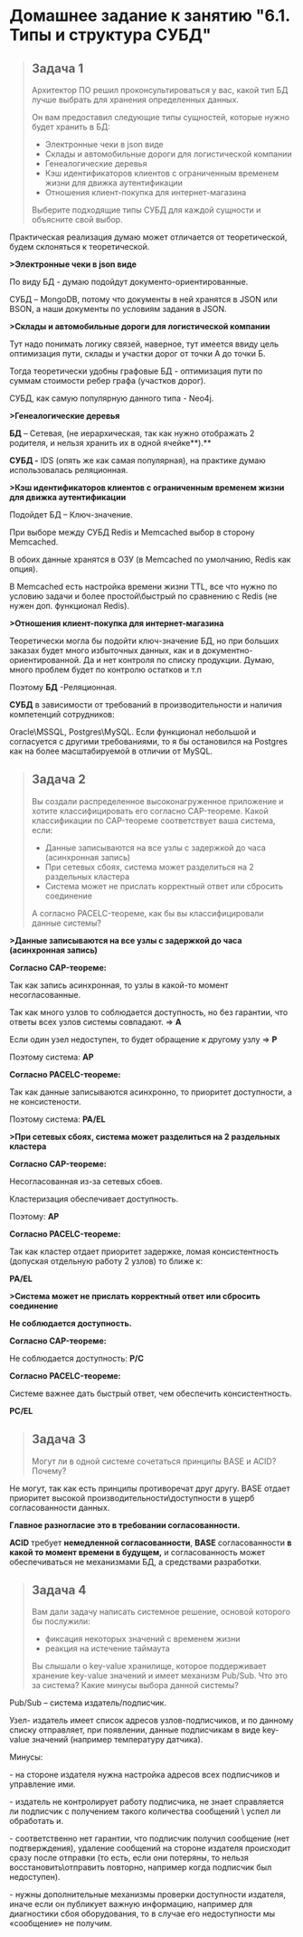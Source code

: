 # Домашнее задание к занятию "6.1. Типы и структура СУБД"



> ## Задача 1
>
> Архитектор ПО решил проконсультироваться у вас, какой тип БД лучше выбрать для хранения определенных данных.
>
> Он вам предоставил следующие типы сущностей, которые нужно будет хранить в БД:
>
> - Электронные     чеки в json виде
> - Склады     и автомобильные дороги для логистической компании
> - Генеалогические     деревья
> - Кэш     идентификаторов клиентов с ограниченным временем жизни для движка аутентификации
> - Отношения     клиент-покупка для интернет-магазина
>
> Выберите подходящие типы СУБД для каждой сущности и объясните свой выбор.



Практическая реализация думаю может отличается от теоретической, будем склоняться к теоретической.

 

**>Электронные чеки в json виде**

По виду БД - думаю подойдут  документо-ориентированные.

СУБД – MongoDB, потому что документы в ней  хранятся в JSON или BSON, а наши документы по условиям задания в JSON.

 

**>Склады и автомобильные дороги для логистической компании**

 

Тут надо понимать логику связей, наверное, тут имеется ввиду цель оптимизация пути, склады и участки дорог от точки А до точки Б.

Тогда теоретически удобны графовые БД - оптимизация пути по суммам стоимости ребер графа (участков дорог).

СУБД, как самую популярную данного типа - Neo4j.

 

 

**>Генеалогические деревья**

**БД** – Сетевая, (не иерархическая, так как нужно отображать 2 родителя, и нельзя хранить их в одной ячейке**).**

**СУБД -** IDS (опять же как самая популярная), на практике думаю использовалась реляционная. 

 

**>Кэш идентификаторов клиентов с ограниченным временем жизни для движка аутентификации**

Подойдет БД – Ключ-значение.

При выборе между СУБД Redis и Memcached выбор в сторону Memcached. 

В обоих данные хранятся в ОЗУ (в Memcached по умолчанию, Redis  как опция).

В Memcached есть настройка времени жизни TTL, все что нужно по условию задачи и более простой\быстрый по сравнению с Redis (не нужен доп. функционал Redis). 

 

**>Отношения клиент-покупка для интернет-магазина**

Теоретически могла бы подойти ключ-значение БД, но при больших заказах будет много избыточных данных, как и в документно-ориентированной. Да и нет контроля по списку продукции. Думаю, много проблем будет по контролю остатков и т.п 

Поэтому  **БД** -Реляционная.

**СУБД** в зависимости от требований в производительности и наличия компетенций сотрудников: 

Oracle\MSSQL, Postgres\MySQL. Если функционал небольшой и согласуется с другими требованиями, то я бы остановился на Postgres как на более масштабируемой в отличии от MySQL.





> ## Задача 2
>
> Вы создали распределенное высоконагруженное приложение и хотите классифицировать его согласно CAP-теореме. Какой классификации по CAP-теореме соответствует ваша система, если:
>
> - Данные     записываются на все узлы с задержкой до часа (асинхронная запись)
> - При     сетевых сбоях, система может разделиться на 2 раздельных кластера
> - Система     может не прислать корректный ответ или сбросить соединение
>
> А согласно PACELC-теореме, как бы вы классифицировали данные системы?
>
> 



**>Данные записываются на все узлы с задержкой до часа (асинхронная запись)**

**Cогласно CAP-теореме:** 

Так как запись асинхронная, то узлы в какой-то момент несогласованные.

Так как много узлов то соблюдается доступность, но без гарантии, что ответы всех узлов системы совпадают. => **A**

Если один узел недоступен, то будет обращение к другому узлу => **P**

Поэтому система: **AP**

**Cогласно PACELC-теореме:** 

Так как данные записываются асинхронно, то приоритет доступности, а не консистености.

Поэтому система: **PA/EL**

 

**>При сетевых сбоях, система может разделиться на 2 раздельных кластера**

**Cогласно CAP-теореме:** 

Несогласованная из-за сетевых сбоев.

Кластеризация обеспечивает доступность.

Поэтому: **AP**

**Cогласно PACELC-теореме:**  

Так как кластер отдает приоритет задержке, ломая консистентность (допуская отдельную работу 2 узлов) то ближе к:

**PA/EL**

**>Система может не прислать корректный ответ или сбросить соединение**

**Не соблюдается доступность.** 

**Cогласно CAP-теореме:** 

Не соблюдается доступность: **P/С**

**Cогласно PACELC-теореме:**  

Системе важнее дать быстрый ответ, чем обеспечить консистентность. 

**PC/EL**





> ## Задача 3
>
> Могут ли в одной системе сочетаться принципы BASE и ACID? Почему?
>
> 

Не могут, так как есть принципы противоречат друг другу. BASE отдает приоритет высокой производительности\доступности в ущерб согласованности данных.

**Главное разногласие это в требовании согласованности.**

**ACID** требует **немедленной согласованности**, **BASE** согласованности **в какой то момент времени в будущем,** и согласованность может обеспечиваться не механизмами БД, а средствами разработки.





>## Задача 4
>
> Вам дали задачу написать системное решение, основой которого бы послужили:
>
> - фиксация     некоторых значений с временем жизни
> - реакция     на истечение таймаута
>
> Вы слышали о key-value хранилище, которое поддерживает хранение key-value значений и имеет механизм Pub/Sub. Что это за система? Какие минусы выбора данной системы?

Pub/Sub – система издатель/подписчик.

Узел- издатель имеет список адресов узлов-подписчиков, и по данному списку отправляет, при появлении, данные подписчикам в виде key-value значений (например температуру датчика).

Минусы:

\-     на стороне издателя нужна настройка адресов всех подписчиков и управление ими. 

\-     издатель не контролирует работу подписчика, не знает справляется ли подписчик с получением такого количества сообщений \ успел ли обработать и.

\-     соответственно нет гарантии, что подписчик получил сообщение (нет подтверждения), удаление сообщений на стороне издателя происходит сразу после отправки (то есть, если они потеряны, то нельзя восстановить\отправить повторно, например когда подписчик был недоступен).

\-     нужны дополнительные механизмы проверки доступности издателя, иначе если он публикует важную информацию, например для диагностики сбоя оборудования, то в случае его недоступности мы «сообщение» не получим. 

 
